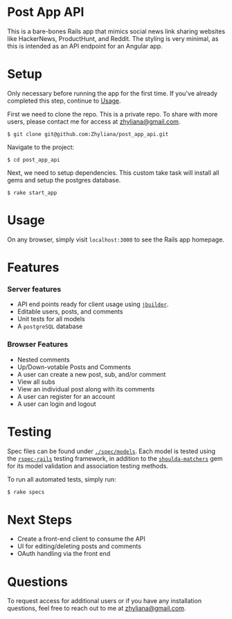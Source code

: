 Post App API
====================
This is a bare-bones Rails app that mimics social news link sharing websites like HackerNews, ProductHunt, and Reddit. The styling is very minimal, as this is intended as an API endpoint for an Angular app.

Setup
====================
Only necessary before running the app for the first time. If you've already completed this step, continue to [Usage](https://github.com/Zhyliana/post_app_api#usage).

First we need to clone the repo. This is a private repo. To share with more users, please contact me for access at zhyliana@gmail.com.
```
$ git clone git@github.com:Zhyliana/post_app_api.git
```

Navigate to the project:
```
$ cd post_app_api 
```

Next, we need to setup dependencies. This custom take task will install all gems and setup the postgres database.
```
$ rake start_app
```

Usage
====================
On any browser, simply visit `localhost:3000` to see the Rails app homepage.

Features
====================

### Server features
- API end points ready for client usage using [`jbuilder`](https://github.com/rails/jbuilder).
- Editable users, posts, and comments
- Unit tests for all models
- A `postgreSQL` database

### Browser Features
- Nested comments
- Up/Down-votable Posts and Comments
- A user can create a new post, sub, and/or comment
- View all subs
- View an individual post along with its comments
- A user can register for an account
- A user can login and logout

Testing
====================

Spec files can be found under [`./spec/models`](https://github.com/Zhyliana/post_app_api/tree/master/spec/models).
Each model is tested using the [`rspec-rails`](https://github.com/rspec/rspec-rails) testing framework, in addition to the [`shoulda-matchers`](https://github.com/thoughtbot/shoulda-matchers) gem for its model validation and association testing methods.

To run all automated tests, simply run:
```bash
$ rake specs
```

Next Steps
====================
- Create a front-end client to consume the API
- UI for editing/deleting posts and comments
- OAuth handling via the front end

Questions
====================
To request access for additional users or if you have any installation questions, feel free to reach out to me at zhyliana@gmail.com.
